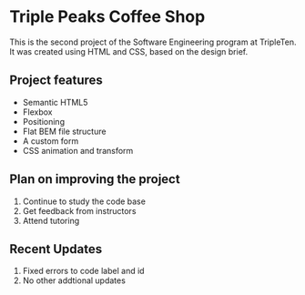 # Triple Peaks Coffee Shop

This is the second project of the Software Engineering program at TripleTen. It was created using HTML and CSS, based on the design brief.

## Project features

- Semantic HTML5
- Flexbox
- Positioning
- Flat BEM file structure
- A custom form
- CSS animation and transform

## Plan on improving the project

1. Continue to study the code base
2. Get feedback from instructors
3. Attend tutoring

## Recent Updates

1. Fixed errors to code label and id
2. No other addtional updates
